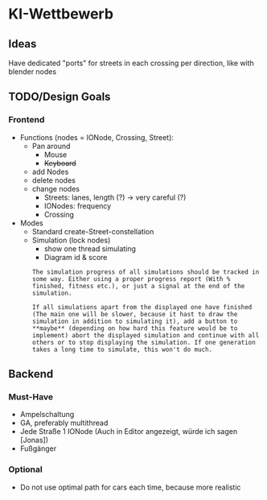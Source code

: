 # KI-Wettbewerb

## Ideas
Have dedicated "ports" for streets in each crossing per direction, like with blender nodes

## TODO/Design Goals

### Frontend
* Functions (nodes = IONode, Crossing, Street):
    * Pan around
        * Mouse
        * ~~Keyboard~~
    * add Nodes
    * delete nodes
    * change nodes
        * Streets: lanes, length (?) -> very careful (?)
        * IONodes: frequency
        * Crossing
* Modes
    * Standard create-Street-constellation
    * Simulation (lock nodes)
        * show one thread simulating
        * Diagram id & score
        ```
        The simulation progress of all simulations should be tracked in some way. Either using a proper progress report (With % finished, fitness etc.), or just a signal at the end of the simulation.
        
        If all simulations apart from the displayed one have finished (The main one will be slower, because it hast to draw the simulation in addition to simulating it), add a button to **maybe** (depending on how hard this feature would be to implement) abort the displayed simulation and continue with all others or to stop displaying the simulation. If one generation takes a long time to simulate, this won't do much.
        ```

## Backend
### Must-Have
* Ampelschaltung
* GA, preferably multithread
* Jede Straße 1 IONode (Auch in Editor angezeigt, würde ich sagen [Jonas])
* Fußgänger

### Optional
* Do not use optimal path for cars each time, because more realistic 